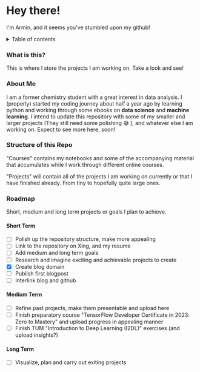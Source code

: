# Hey there!
I'm Armin, and it seems you've stumbled upon my github!

<details>
  <summary>Table of contents</summary>

1. [What is this?](#what-is-this)
2. [About Me](#about-me)
3. [Structure of this repo](#structure-of-this-repo)   
4. [Roadmap](#roadmap)
    1. [Short Term](#short-term)
    2. [Medium Term](#medium-term)
    3. [Long Term](#long-term)

</details>

### What is this?<a name="what-is-this"></a>

This is where I store the projects I am working on. Take a look and see!

### About Me<a name="about-me"></a>
I am a former chemistry student with a great interest in data analysis. I (properly) started my coding journey about half a year ago by learning python and working through some ebooks on **data science** and **machine learning**. I intend to update this repository with some of my smaller and larger projects (They still need some polishing :sweat_smile: ), and whatever else I am working on. Expect to see more here, soon!

### Structure of this Repo <a name="structure-of-this-repo"></a>
"Courses" contains my notebooks and some of the accompanying material that accumulates while I work through different online courses.

"Projects" will contain all of the projects I am working on currently or that I have finished already. From tiny to hopefully quite large ones.

### Roadmap <a name="roadmap"></a>
Short, medium and long term projects or goals I plan to achieve. 

#### Short Term <a name="short-term"></a>
 - [ ] Polish up the repository structure, make more appealing
 - [ ] Link to the repository on Xing, and my resume
 - [ ] Add medium and long term goals
 - [ ] Research and imagine exciting and achievable projects to create
 - [x] Create blog domain
 - [ ] Publish first blogpost
 - [ ] Interlink blog and github

#### Medium Term <a name="medium-term"></a>

- [ ] Refine past projects, make them presentable and upload here
- [ ] Finish preparatory course "TensorFlow Developer Certificate in 2023: Zero to Mastery" and upload progress in appealing manner
- [ ] Finish TUM "Introduction to Deep Learning (I2DL)" exercises (and upload insights?)

#### Long Term <a name="long-term"></a>
- [ ] Visualize, plan and carry out exiting projects